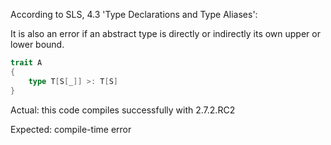 According to SLS, 4.3 'Type Declarations and Type Aliases':

It is also an error if an abstract type is directly or indirectly its own upper or lower bound.

```scala
trait A
{
	type T[S[_]] >: T[S]
}
```

Actual: this code compiles successfully with 2.7.2.RC2 

Expected: compile-time error
